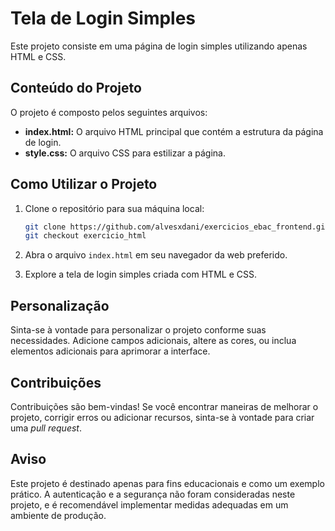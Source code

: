 # Tela de Login Simples

Este projeto consiste em uma página de login simples utilizando apenas HTML e CSS.

## Conteúdo do Projeto

O projeto é composto pelos seguintes arquivos:

- **index.html:** O arquivo HTML principal que contém a estrutura da página de login.
- **style.css:** O arquivo CSS para estilizar a página.

## Como Utilizar o Projeto

1. Clone o repositório para sua máquina local:

   ```bash
   git clone https://github.com/alvesxdani/exercicios_ebac_frontend.git
   git checkout exercicio_html
   ```

2. Abra o arquivo `index.html` em seu navegador da web preferido.

3. Explore a tela de login simples criada com HTML e CSS.

## Personalização

Sinta-se à vontade para personalizar o projeto conforme suas necessidades. Adicione campos adicionais, altere as cores, ou inclua elementos adicionais para aprimorar a interface.

## Contribuições

Contribuições são bem-vindas! Se você encontrar maneiras de melhorar o projeto, corrigir erros ou adicionar recursos, sinta-se à vontade para criar uma _pull request_.

## Aviso

Este projeto é destinado apenas para fins educacionais e como um exemplo prático. A autenticação e a segurança não foram consideradas neste projeto, e é recomendável implementar medidas adequadas em um ambiente de produção.
